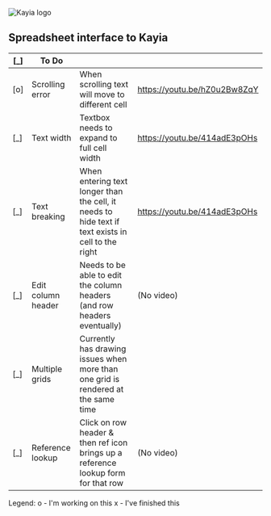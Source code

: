 ![Kayia logo](http://785369b995de124132d4-4015ae171f828765e3ea59ae37d1f977.r95.cf5.rackcdn.com/logo3.png)

## Spreadsheet interface to Kayia

| [_] | To Do          		|                                 |                             |
|-----|-----------------------|-----------------------------|-----------------------------|
| [o] | Scrolling error		| When scrolling text will move to different cell |  https://youtu.be/hZ0u2Bw8ZqY |
| [_] | Text width			| Textbox needs to expand to full cell width | https://youtu.be/414adE3pOHs |
| [_] | Text breaking			| When entering text longer than the cell, it needs to hide text if text exists in cell to the right | https://youtu.be/414adE3pOHs |
| [_] | Edit column header	| Needs to be able to edit the column headers (and row headers eventually) | (No video) |
| [_] | Multiple grids	| Currently has drawing issues when more than one grid is rendered at the same time | |
| [_] | Reference lookup	| Click on row header & then ref icon brings up  a reference lookup form for that row | (No video) |

Legend:
o - I'm working on this
x - I've finished this
